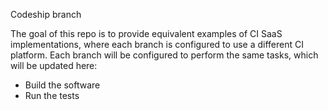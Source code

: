 Codeship branch

The goal of this repo is to provide equivalent examples of CI SaaS implementations, where each branch is configured to use a different CI platform. Each branch will be configured to perform the same tasks, which will be updated here:

* Build the software
* Run the tests


